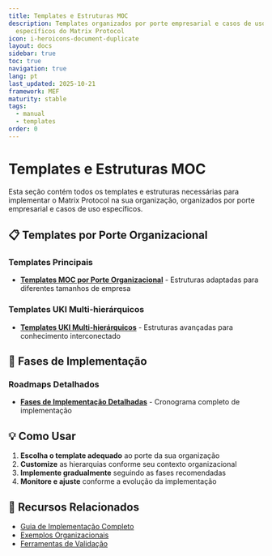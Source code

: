```yaml
---
title: Templates e Estruturas MOC
description: Templates organizados por porte empresarial e casos de uso
  específicos do Matrix Protocol
icon: i-heroicons-document-duplicate
layout: docs
sidebar: true
toc: true
navigation: true
lang: pt
last_updated: 2025-10-21
framework: MEF
maturity: stable
tags:
  - manual
  - templates
order: 0
---
```

# Templates e Estruturas MOC

Esta seção contém todos os templates e estruturas necessárias para implementar o Matrix Protocol na sua organização, organizados por porte empresarial e casos de uso específicos.

## 📋 Templates por Porte Organizacional

### Templates Principais
- **[Templates MOC por Porte Organizacional](./moc-templates-by-organization-size)** - Estruturas adaptadas para diferentes tamanhos de empresa

### Templates UKI Multi-hierárquicos
- **[Templates UKI Multi-hierárquicos](./templates-uki-multi-hierarquicos)** - Estruturas avançadas para conhecimento interconectado

## 🚀 Fases de Implementação

### Roadmaps Detalhados
- **[Fases de Implementação Detalhadas](./implementation-phases-detailed)** - Cronograma completo de implementação

## 💡 Como Usar

1. **Escolha o template adequado** ao porte da sua organização
2. **Customize** as hierarquias conforme seu contexto organizacional
3. **Implemente gradualmente** seguindo as fases recomendadas
4. **Monitore e ajuste** conforme a evolução da implementação

## 📖 Recursos Relacionados

- [Guia de Implementação Completo](..)
- [Exemplos Organizacionais](../examples)
- [Ferramentas de Validação](../tools)